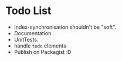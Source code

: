 # Todo List

- Index-synchronisation shouldn't be "soft".
- Documentation.
- UnitTests.
- handle `todo` elements
- Publish on Packagist :D
